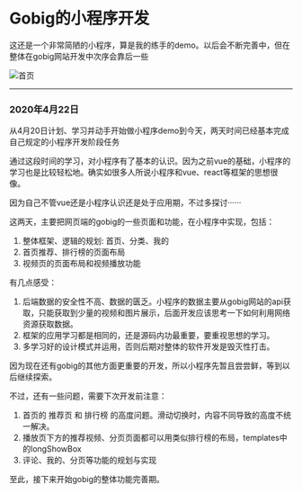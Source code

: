 # Gobig的小程序开发

这还是一个非常简陋的小程序，算是我的练手的demo。以后会不断完善中，但在整体在gobig网站开发中次序会靠后一些

![首页](https://upload-images.jianshu.io/upload_images/22531243-0180dfb49152fbcc.png?imageMogr2/auto-orient/strip%7CimageView2/2/w/1240)

---

### 2020年4月22日
从4月20日计划、学习并动手开始做小程序demo到今天，两天时间已经基本完成自己规定的小程序开发阶段任务

通过这段时间的学习，对小程序有了基本的认识。因为之前vue的基础，小程序的学习也是比较轻松地。确实如很多人所说小程序和vue、react等框架的思想很像。

因为自己不管vue还是小程序认识还是处于应用期，不过多探讨······


这两天，主要把网页端的gobig的一些页面和功能，在小程序中实现，包括：
1. 整体框架、逻辑的规划: 首页、分类、我的
2. 首页推荐、排行榜的页面布局
3. 视频页的页面布局和视频播放功能

有几点感受：
1. 后端数据的安全性不高、数据的匮乏。小程序的数据主要从gobig网站的api获取，只能获取到少量的视频和图片展示，后面开发应该思考一下如何利用网络资源获取数据。
2. 框架的应用学习都是相同的，还是源码内功最重要，要重视思想的学习。
3. 多学习好的设计模式并运用，否则后期对整体的软件开发是毁灭性打击。

因为现在还有gobig的其他方面更重要的开发，所以小程序先暂且尝尝鲜，等到以后继续探索。

不过，还有一些问题，需要下次开发前注意：
1. 首页的 推荐页 和 排行榜 的高度问题。滑动切换时，内容不同导致的高度不统一解决。
2. 播放页下方的推荐视频、分页页面都可以用类似排行榜的布局，templates中的longShowBox
3. 评论、我的、分页等功能的规划与实现

至此，接下来开始gobig的整体功能完善期。
